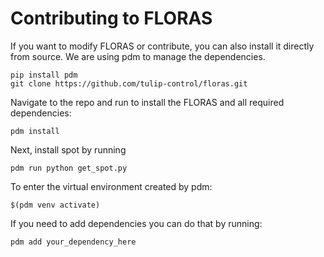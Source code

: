 # Contributing to FLORAS

If you want to modify FLORAS or contribute, you can also install it directly from source. We are using pdm to manage the dependencies.
```
pip install pdm
git clone https://github.com/tulip-control/floras.git
```
Navigate to the repo and run to install the FLORAS and all required dependencies:
```
pdm install
```
Next, install spot by running
```
pdm run python get_spot.py
```
To enter the virtual environment created by pdm:
```
$(pdm venv activate)
```

If you need to add dependencies you can do that by running:
```
pdm add your_dependency_here
```
